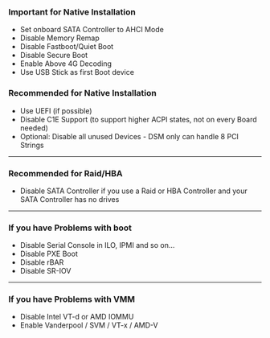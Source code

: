 ### Important for Native Installation

  - Set onboard SATA Controller to AHCI Mode
  - Disable Memory Remap
  - Disable Fastboot/Quiet Boot
  - Disable Secure Boot
  - Enable Above 4G Decoding
  - Use USB Stick as first Boot device

### Recommended for Native Installation

  - Use UEFI (if possible)
  - Disable C1E Support (to support higher ACPI states, not on every Board needed)
  - Optional: Disable all unused Devices - DSM only can handle 8 PCI Strings

---

### Recommended for Raid/HBA

  - Disable SATA Controller if you use a Raid or HBA Controller and your SATA Controller has no drives

---

### If you have Problems with boot

  - Disable Serial Console in ILO, IPMI and so on...
  - Disable PXE Boot
  - Disable rBAR
  - Disable SR-IOV

---

### If you have Problems with VMM

  - Disable Intel VT-d or AMD IOMMU
  - Enable Vanderpool / SVM / VT-x / AMD-V